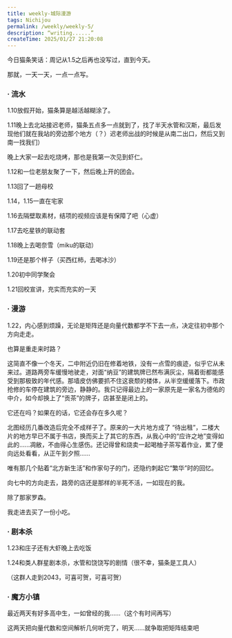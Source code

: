 ```yaml
---
title: weekly-城际漫游
tags: Nichijou
permalink: /weekly/weekly-5/
description: “writing......”
createTime: 2025/01/27 21:20:08
---
```


今日猫条笑话：周记从1.5之后再也没写过，直到今天。

那就，一天一天，一点一点写。

### · 流水

1.10放假开始，猫条算是越活越糊涂了。

1.11晚上去北站接迟老师，猫条五点多一点就到了，找了半天水管和汉斯，最后发现他们就在我站的旁边那个地方（？）迟老师出战的时候是从南二出口，然后又到南一找我们）

晚上大家一起去吃烧烤，那也是我第一次见到虾仁。

1.12和一位老朋友聚了一下，然后晚上开的团会。

1.13回了一趟母校

1.14，1.15一直在宅家

1.16去隔壁取素材，结项的视频应该是有保障了吧（心虚）

1.17去吃星铁的联动套

1.18晚上去喝奈雪（miku的联动）

1.19还是那个样子（买西红柿，去喝冰沙）

1.20初中同学聚会

1.21回校宣讲，充实而充实的一天

### · 漫游

1.22，内心感到烦躁，无论是矩阵还是向量代数都学不下去一点，决定往初中那个方向走走。

也算是重走来时路？

这简直不像一个冬天，二中附近仍旧在修着地铁，没有一点雪的痕迹，似乎它从未来过。道路两旁车缓慢地驶走，对面“纳豆”的建筑牌已然布满灰尘，隔着街都能感受到那极致的年代感。那墙皮仿佛要抓不住这衰颓的楼体，从半空缓缓落下。市政抢修的车停在建筑的旁边，静静的。我只记得最边上的一家原先是一家名为德佑的中介，如今却换上了“贡茶”的牌子，店甚至是闭上的。

它还在吗？如果在的话，它还会存在多久呢？

北图经历几番改造后完全不成样子了。原来的一大片地方成了 “待出租”，二楼大片的地方早已不属于书店，换而买上了其它的东西，从我心中的“应许之地”变得如此的......凋敝，不由得心生感伤。还记得曾和烧卖一起喝柚子茶写着作业，累了便向远处看看，从正午到夕照......

唯有那几个贴着“北方新生活”和作家句子的门，还隐约刺起它“繁华”时的回忆。

向七中的方向走去，路旁的店还是那样的半死不活，一如现在的我。

除了那家罗森。

我走进去买了一份小吃。

### · 剧本杀

1.23和庄子还有大虾晚上去吃饭

1.24和类人群星剧本杀，水管和饶饶写的剧情（很不幸，猫条是工具人）

（这群人走到2043，可喜可贺，可喜可贺）

### · 魔方小镇

最近两天有好多高中生，一如曾经的我......（这个有时间再写）

这两天把向量代数和空间解析几何听完了，明天......就争取把矩阵结束吧
